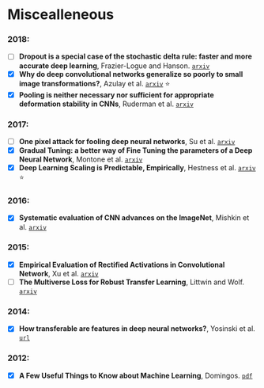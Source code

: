 # Miscealleneous

### 2018:

- [ ] **Dropout is a special case of the stochastic delta rule: faster and more accurate deep learning**, Frazier-Logue and Hanson. [`arxiv`](https://arxiv.org/abs/1808.03578v1)
- [X] **Why do deep convolutional networks generalize so poorly to small image transformations?**,
Azulay et al. [`arxiv`](https://arxiv.org/abs/1805.12177) :star:
- [X] **Pooling is neither necessary nor sufficient for appropriate deformation stability in CNNs**,
Ruderman et al. [`arxiv`](https://arxiv.org/abs/1804.04438)

### 2017:

- [ ] **One pixel attack for fooling deep neural networks**, Su et al.
[`arxiv`](https://arxiv.org/abs/1710.08864)
- [X] **Gradual Tuning: a better way of Fine Tuning the parameters of a Deep Neural Network**,
Montone et al. [`arxiv`](https://arxiv.org/abs/1711.10177)
- [X] **Deep Learning Scaling is Predictable, Empirically**, Hestness et al.
[`arxiv`](https://arxiv.org/abs/1712.00409) :star:

### 2016:

- [X] **Systematic evaluation of CNN advances on the ImageNet**, Mishkin et al.
[`arxiv`](https://arxiv.org/abs/1606.02228)

### 2015:

- [X] **Empirical Evaluation of Rectified Activations in Convolutional Network**,
Xu et al. [`arxiv`](https://arxiv.org/abs/1505.00853)
- [ ] **The Multiverse Loss for Robust Transfer Learning**, Littwin and Wolf.
[`arxiv`](https://arxiv.org/abs/1511.09033)

### 2014:

- [X] **How transferable are features in deep neural networks?**, Yosinski et al.
[`url`](http://papers.nips.cc/paper/5347-how-transferable-are-features-in-deep-neural-networks)

### 2012:

- [X] **A Few Useful Things to Know about Machine Learning**, Domingos.
[`pdf`](https://homes.cs.washington.edu/~pedrod/papers/cacm12.pdf)